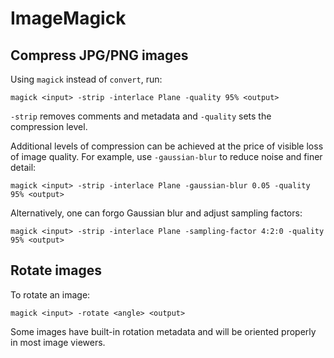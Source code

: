 # ImageMagick

## Compress JPG/PNG images

Using `magick` instead of `convert`, run:
```
magick <input> -strip -interlace Plane -quality 95% <output>
```

`-strip` removes comments and metadata and `-quality` sets the compression
level.

Additional levels of compression can be achieved at the price of visible loss
of image quality. For example, use `-gaussian-blur` to reduce noise and finer
detail:
```
magick <input> -strip -interlace Plane -gaussian-blur 0.05 -quality 95% <output>
```

Alternatively, one can forgo Gaussian blur and adjust sampling factors:
```
magick <input> -strip -interlace Plane -sampling-factor 4:2:0 -quality 95% <output>
```


## Rotate images

To rotate an image:
```
magick <input> -rotate <angle> <output>
```

Some images have built-in rotation metadata and will be oriented properly in
most image viewers.
